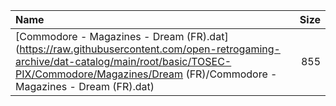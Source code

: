 |Name|Size|
|:---|---:|
|[Commodore - Magazines - Dream (FR).dat](https://raw.githubusercontent.com/open-retrogaming-archive/dat-catalog/main/root/basic/TOSEC-PIX/Commodore/Magazines/Dream (FR)/Commodore - Magazines - Dream (FR).dat)|855|
